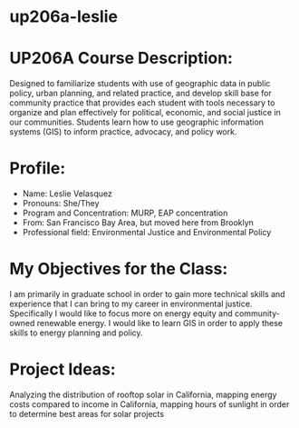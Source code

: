 # up206a-leslie
# UP206A Course Description: 
Designed to familiarize students with use of geographic data in public policy, urban planning, and related practice, and develop skill base for community practice that provides each student with tools necessary to organize and plan effectively for political, economic, and social justice in our communities. Students learn how to use geographic information systems (GIS) to inform practice, advocacy, and policy work. 
# Profile:
* Name: Leslie Velasquez
* Pronouns: She/They
* Program and Concentration: MURP, EAP concentration
* From: San Francisco Bay Area, but moved here from Brooklyn
* Professional field: Environmental Justice and Environmental Policy
# My Objectives for the Class:
I am primarily in graduate school in order to gain more technical skills and experience that I can bring to my career in environmental justice. Specifically I would like to focus more on energy equity and community-owned renewable energy. I would like to learn GIS in order to apply these skills to energy planning and policy. 
# Project Ideas:
Analyzing the distribution of rooftop solar in California, mapping energy costs compared to income in California, mapping hours of sunlight in order to determine best areas for solar projects
